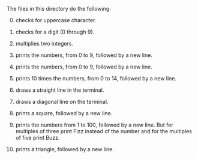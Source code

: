 The files in this directory do the following:

0. checks for uppercase character.

1. checks for a digit (0 through 9).

2. multiplies two integers.

3. prints the numbers, from 0 to 9, followed by a new line.

4. prints the numbers, from 0 to 9, followed by a new line.

5. prints 10 times the numbers, from 0 to 14, followed by a new line.

6. draws a straight line in the terminal.

7. draws a diagonal line on the terminal.

8. prints a square, followed by a new line.

9. prints the numbers from 1 to 100, followed by a new line. But for multiples of three print Fizz instead of the number and for the multiples of five print Buzz. 

10. prints a triangle, followed by a new line.
